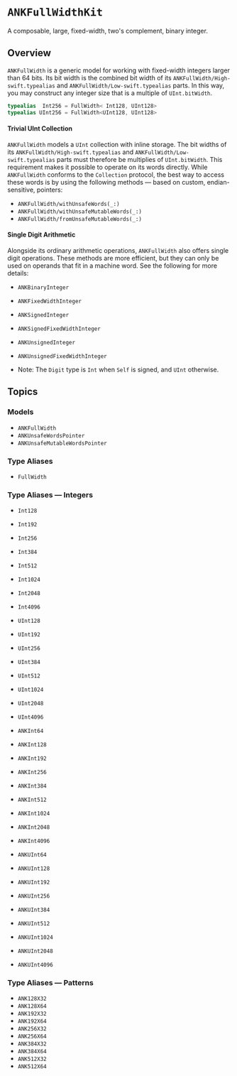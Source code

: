 # ``ANKFullWidthKit``

A composable, large, fixed-width, two's complement, binary integer.

## Overview

``ANKFullWidth`` is a generic model for working with fixed-width integers larger than 64
bits. Its bit width is the combined bit width of its ``ANKFullWidth/High-swift.typealias``
and ``ANKFullWidth/Low-swift.typealias`` parts. In this way, you may construct any integer
size that is a multiple of `UInt.bitWidth`.

```swift
typealias  Int256 = FullWidth< Int128, UInt128>
typealias UInt256 = FullWidth<UInt128, UInt128>
```

#### Trivial UInt Collection

``ANKFullWidth`` models a `UInt` collection with inline storage. The bit widths of 
its ``ANKFullWidth/High-swift.typealias`` and ``ANKFullWidth/Low-swift.typealias`` 
parts must therefore be multiplies of `UInt.bitWidth`. This requirement makes it possible
to operate on its words directly. While ``ANKFullWidth`` conforms to the `Collection` 
protocol, the best way to access these words is by using the following methods — based on 
custom, endian-sensitive, pointers:

- ``ANKFullWidth/withUnsafeWords(_:)``
- ``ANKFullWidth/withUnsafeMutableWords(_:)``
- ``ANKFullWidth/fromUnsafeMutableWords(_:)``

#### Single Digit Arithmetic

Alongside its ordinary arithmetic operations, ``ANKFullWidth`` also offers single digit 
operations. These methods are more efficient, but they can only be used on operands that 
fit in a machine word. See the following for more details:

- ``ANKBinaryInteger``
- ``ANKFixedWidthInteger``
- ``ANKSignedInteger``
- ``ANKSignedFixedWidthInteger``
- ``ANKUnsignedInteger``
- ``ANKUnsignedFixedWidthInteger``

- Note: The `Digit` type is `Int` when `Self` is signed, and `UInt` otherwise.

## Topics

### Models

- ``ANKFullWidth``
- ``ANKUnsafeWordsPointer``
- ``ANKUnsafeMutableWordsPointer``

### Type Aliases

- ``FullWidth``

### Type Aliases — Integers

- ``Int128``
- ``Int192``
- ``Int256``
- ``Int384``
- ``Int512``
- ``Int1024``
- ``Int2048``
- ``Int4096``

- ``UInt128``
- ``UInt192``
- ``UInt256``
- ``UInt384``
- ``UInt512``
- ``UInt1024``
- ``UInt2048``
- ``UInt4096``

- ``ANKInt64``
- ``ANKInt128``
- ``ANKInt192``
- ``ANKInt256``
- ``ANKInt384``
- ``ANKInt512``
- ``ANKInt1024``
- ``ANKInt2048``
- ``ANKInt4096``

- ``ANKUInt64``
- ``ANKUInt128``
- ``ANKUInt192``
- ``ANKUInt256``
- ``ANKUInt384``
- ``ANKUInt512``
- ``ANKUInt1024``
- ``ANKUInt2048``
- ``ANKUInt4096``

### Type Aliases — Patterns

- ``ANK128X32``
- ``ANK128X64``
- ``ANK192X32``
- ``ANK192X64``
- ``ANK256X32``
- ``ANK256X64``
- ``ANK384X32``
- ``ANK384X64``
- ``ANK512X32``
- ``ANK512X64``
